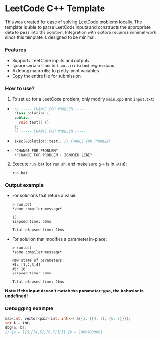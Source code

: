 # LeetCode C++ Template

This was created for ease of solving LeetCode problems locally. The template is able to parse LeetCode inputs and constructs the appropriate data to pass into the solution. Integration with editors requires minimal work since this template is designed to be minimal.

### Features

- Supports LeetCode inputs and outputs
- Ignore certain lines in `input.txt` to test regressions
- A debug macro `dbg` to pretty-print variables
- Copy the entire file for submission

### How to use?

1. To set up for a LeetCode problem, only modify `main.cpp` and `input.txt`:
  - ```cpp
     // ----- CHANGE FOR PROBLEM -----
     class Solution {
     public:
       void test() {}
     };
     // ----- CHANGE FOR PROBLEM -----
     ```

  - ```cpp
     exec(&Solution::test); // CHANGE FOR PROBLEM
     ```

  - ```
     "CHANGE FOR PROBLEM"
     /"CHANGE FOR PROBLEM - IGNORED LINE"
     ```

2. Execute `run.bat` (or `run.sh`, and make sure `g++` is in `PATH`):
    ```
    run.bat
    ```

### Output example

- For solutions that return a value:
  ```
  > run.bat
  *some compiler message*

  10
  Elapsed time: 10ms

  Total elapsed time: 10ms
  ```

- For solution that modifies a parameter in-place:
    ```
  > run.bat
  *some compiler message*

  New state of parameters:
  #1: [1,2,3,4]
  #2: 10
  Elapsed time: 10ms

  Total elapsed time: 10ms
  ```

**Note: If the input doesn't match the parameter type, the behavior is undefined!**

### Debugging example

```cpp
map<int, vector<pair<int, int>>> a{{3, {{4, 5}, {6, 7}}}};
int b = INF;
dbg(a, b);
// [a = [{3,[{4,5},{6,7}]}]] [b = 1000000000]
```
